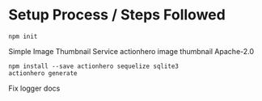 # Setup Process / Steps Followed

    npm init

Simple Image Thumbnail Service
actionhero image thumbnail
Apache-2.0

    npm install --save actionhero sequelize sqlite3
    actionhero generate



Fix logger docs
